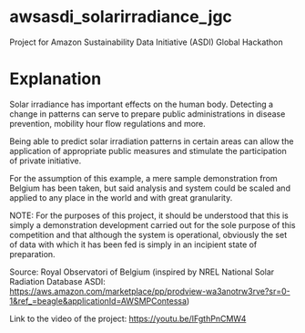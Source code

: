 # awsasdi_solarirradiance_jgc

Project for Amazon Sustainability Data Initiative (ASDI) Global Hackathon

# Explanation

Solar irradiance has important effects on the human body. Detecting a change in patterns can serve to prepare public administrations in disease prevention, mobility hour flow regulations and more. 

Being able to predict solar irradiation patterns in certain areas can allow the application of appropriate public measures and stimulate the participation of private initiative. 

For the assumption of this example, a mere sample demonstration from Belgium has been taken, but said analysis and system could be scaled and applied to any place in the world and with great granularity. 

NOTE: For the purposes of this project, it should be understood that this is simply a demonstration development carried out for the sole purpose of this competition and that although the system is operational, obviously the set of data with which it has been fed is simply in an incipient state of preparation. 

Source: Royal Observatori of Belgium (inspired by NREL National Solar Radiation Database  ASDI: https://aws.amazon.com/marketplace/pp/prodview-wa3anotrw3rve?sr=0-1&ref_=beagle&applicationId=AWSMPContessa) 

Link to the video of the project: https://youtu.be/IFgthPnCMW4
